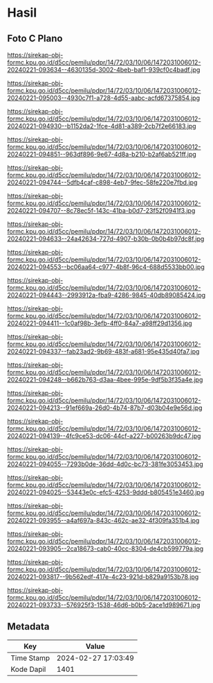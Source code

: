 # Hasil

## Foto C Plano

https://sirekap-obj-formc.kpu.go.id/d5cc/pemilu/pdpr/14/72/03/10/06/1472031006012-20240221-093634--4630135d-3002-4beb-baf1-939cf0c4badf.jpg

https://sirekap-obj-formc.kpu.go.id/d5cc/pemilu/pdpr/14/72/03/10/06/1472031006012-20240221-095003--4930c7f1-a728-4d55-aabc-acfd67375854.jpg

https://sirekap-obj-formc.kpu.go.id/d5cc/pemilu/pdpr/14/72/03/10/06/1472031006012-20240221-094930--b1152da2-1fce-4d81-a389-2cb7f2e66183.jpg

https://sirekap-obj-formc.kpu.go.id/d5cc/pemilu/pdpr/14/72/03/10/06/1472031006012-20240221-094851--963df896-9e67-4d8a-b210-b2af6ab521ff.jpg

https://sirekap-obj-formc.kpu.go.id/d5cc/pemilu/pdpr/14/72/03/10/06/1472031006012-20240221-094744--5dfb4caf-c898-4eb7-9fec-58fe220e7fbd.jpg

https://sirekap-obj-formc.kpu.go.id/d5cc/pemilu/pdpr/14/72/03/10/06/1472031006012-20240221-094707--8c78ec5f-143c-41ba-b0d7-23f52f0941f3.jpg

https://sirekap-obj-formc.kpu.go.id/d5cc/pemilu/pdpr/14/72/03/10/06/1472031006012-20240221-094633--24a42634-727d-4907-b30b-0b0b4b97dc8f.jpg

https://sirekap-obj-formc.kpu.go.id/d5cc/pemilu/pdpr/14/72/03/10/06/1472031006012-20240221-094553--bc06aa64-c977-4b8f-96c4-688d5533bb00.jpg

https://sirekap-obj-formc.kpu.go.id/d5cc/pemilu/pdpr/14/72/03/10/06/1472031006012-20240221-094443--2993912a-fba9-4286-9845-40db89085424.jpg

https://sirekap-obj-formc.kpu.go.id/d5cc/pemilu/pdpr/14/72/03/10/06/1472031006012-20240221-094411--1c0af98b-3efb-4ff0-84a7-a98ff29d1356.jpg

https://sirekap-obj-formc.kpu.go.id/d5cc/pemilu/pdpr/14/72/03/10/06/1472031006012-20240221-094337--fab23ad2-9b69-483f-a681-95e435d40fa7.jpg

https://sirekap-obj-formc.kpu.go.id/d5cc/pemilu/pdpr/14/72/03/10/06/1472031006012-20240221-094248--b662b763-d3aa-4bee-995e-9df5b3f35a4e.jpg

https://sirekap-obj-formc.kpu.go.id/d5cc/pemilu/pdpr/14/72/03/10/06/1472031006012-20240221-094213--91ef669a-26d0-4b74-87b7-d03b04e9e56d.jpg

https://sirekap-obj-formc.kpu.go.id/d5cc/pemilu/pdpr/14/72/03/10/06/1472031006012-20240221-094139--4fc9ce53-dc06-44cf-a227-b00263b9dc47.jpg

https://sirekap-obj-formc.kpu.go.id/d5cc/pemilu/pdpr/14/72/03/10/06/1472031006012-20240221-094055--7293b0de-36dd-4d0c-bc73-381fe3053453.jpg

https://sirekap-obj-formc.kpu.go.id/d5cc/pemilu/pdpr/14/72/03/10/06/1472031006012-20240221-094025--53443e0c-efc5-4253-9ddd-b805451e3460.jpg

https://sirekap-obj-formc.kpu.go.id/d5cc/pemilu/pdpr/14/72/03/10/06/1472031006012-20240221-093955--a4af697a-843c-462c-ae32-4f309fa351b4.jpg

https://sirekap-obj-formc.kpu.go.id/d5cc/pemilu/pdpr/14/72/03/10/06/1472031006012-20240221-093905--2ca18673-cab0-40cc-8304-de4cb599779a.jpg

https://sirekap-obj-formc.kpu.go.id/d5cc/pemilu/pdpr/14/72/03/10/06/1472031006012-20240221-093817--9b562edf-417e-4c23-921d-b829a9153b78.jpg

https://sirekap-obj-formc.kpu.go.id/d5cc/pemilu/pdpr/14/72/03/10/06/1472031006012-20240221-093733--576925f3-1538-46d6-b0b5-2ace1d989671.jpg


## Metadata

| Key        | Value               |
| ---------- | ------------------- |
| Time Stamp | 2024-02-27 17:03:49 |
| Kode Dapil | 1401                |



